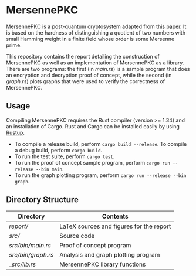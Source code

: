 # MersennePKC

MersennePKC is a post-quantum cryptosystem adapted from [this paper](https://eprint.iacr.org/2017/481.pdf). It is based on the hardness of distinguishing a quotient of two numbers with small Hamming weight in a finite field whose order is some Mersenne prime.

This repository contains the report detailing the construction of MersennePKC as well as an implementation of MersennePKC as a library. There are two programs: the first (in _main.rs_) is a sample program that does an encryption and decryption proof of concept, while the second (in _graph.rs_) plots graphs that were used to verify the correctness of MersennePKC.

## Usage

Compiling MersennePKC requires the Rust compiler (version >= 1.34) and an installation of Cargo. Rust and Cargo can be installed easily by using [Rustup](https://rustup.rs/).

* To compile a release build, perform `cargo build --release`. To compile a debug build, perform `cargo build`.
* To run the test suite, perform `cargo test`.
* To run the proof of concept sample program, perform `cargo run --release --bin main`.
* To run the graph plotting program, perform `cargo run --release --bin graph`.

## Directory Structure

| Directory | Contents |
| --------- | -------- |
| _report/_ | LaTeX sources and figures for the report |
| _src/_ | Source code |
| _src/bin/main.rs_ | Proof of concept program |
| _src/bin/graph.rs_ | Analysis and graph plotting program |
| __src/lib.rs_ | MersennePKC library functions |
